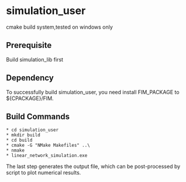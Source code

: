 # simulation_user

cmake build system,tested on windows only

## Prerequisite
Build simulation_lib first

## Dependency
To successfully build simulation_user, you need install FIM_PACKAGE to ${CPACKAGE}/FIM.

## Build Commands
    * cd simulation_user
    * mkdir build
    * cd build
    * cmake -G "NMake Makefiles" ..\
    * nmake
    * linear_network_simulation.exe

The last step generates the output file, which can be post-processed by script to plot numerical results.


